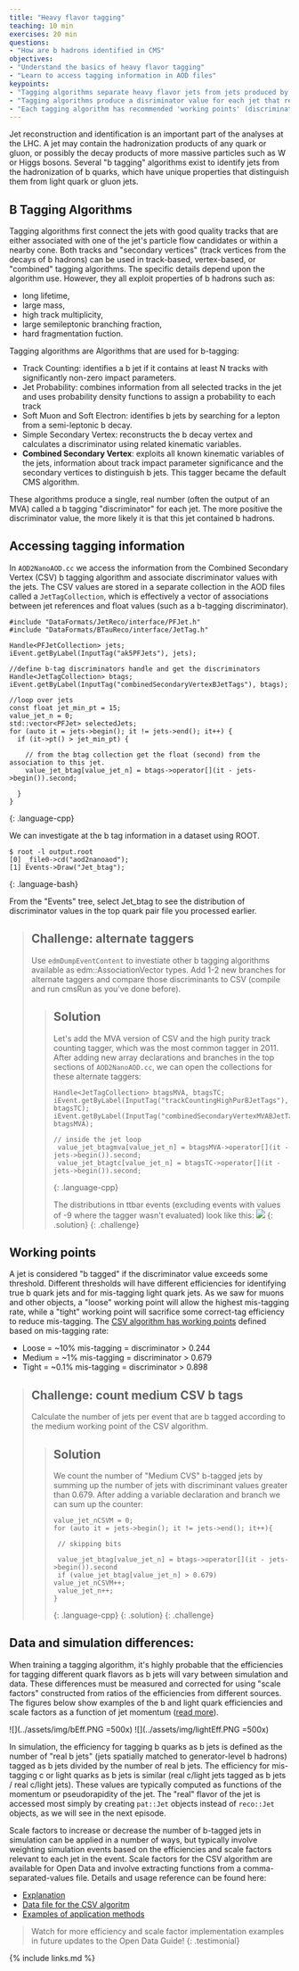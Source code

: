 ```yaml
---
title: "Heavy flavor tagging"
teaching: 10 min
exercises: 20 min
questions:
- "How are b hadrons identified in CMS"
objectives:
- "Understand the basics of heavy flavor tagging"
- "Learn to access tagging information in AOD files"
keypoints:
- "Tagging algorithms separate heavy flavor jets from jets produced by the hadronization of light quarks and gluons"
- "Tagging algorithms produce a disriminator value for each jet that represents the likelihood that the jet came from a b hadron"
- "Each tagging algorithm has recommended 'working points' (discriminator values) based on a misidentification probability for light-flavor jets"
---
```



Jet reconstruction and identification is an important part of the analyses at the LHC. A jet may contain
the hadronization products of any quark or gluon, or possibly the decay products of more massive particles such as W or Higgs bosons.
Several "b tagging" algorithms exist to identify jets from the hadronization of b quarks, which have unique
properties that distinguish them from light quark or gluon jets. 


## B Tagging Algorithms

Tagging algorithms first connect the jets with good quality tracks that are either associated with one of the jet's particle flow candidates or within a nearby cone.
Both tracks and "secondary vertices" (track vertices from the decays of b hadrons) can be used in track-based, vertex-based, or "combined" tagging algorithms.
The specific details depend upon the algorithm use. However, they all exploit properties of b hadrons such as:

 * long lifetime,
 * large mass,
 * high track multiplicity,
 * large semileptonic branching fraction,
 * hard fragmentation fuction. 

Tagging algorithms are Algorithms that are used for b-tagging:

 * Track Counting: identifies a b jet if it contains at least N tracks with significantly non-zero impact parameters.
 * Jet Probability: combines information from all selected tracks in the jet and uses probability density functions to assign a probability to each track
 * Soft Muon and Soft Electron: identifies b jets by searching for a lepton from a semi-leptonic b decay.
 * Simple Secondary Vertex: reconstructs the b decay vertex and calculates a discriminator using related kinematic variables.
 * **Combined Secondary Vertex**: exploits all known kinematic variables of the jets, information about track impact parameter significance and the secondary vertices
 to distinguish b jets. This tagger became the default CMS algorithm.

These algorithms produce a single, real number (often the output of an MVA) called a b tagging "discriminator" for each jet. The more positive the discriminator
value, the more likely it is that this jet contained b hadrons. 

## Accessing tagging information

In `AOD2NanoAOD.cc` we access the information from the Combined Secondary Vertex (CSV) b tagging algorithm and associate discriminator values with the jets.
The CSV values are stored in a separate collection in the AOD files called a `JetTagCollection`, which is effectively a vector of associations between jet references and
float values (such as a b-tagging discriminator). 

~~~
#include "DataFormats/JetReco/interface/PFJet.h"
#include "DataFormats/BTauReco/interface/JetTag.h"

Handle<PFJetCollection> jets;
iEvent.getByLabel(InputTag("ak5PFJets"), jets);

//define b-tag discriminators handle and get the discriminators
Handle<JetTagCollection> btags;
iEvent.getByLabel(InputTag("combinedSecondaryVertexBJetTags"), btags);

//loop over jets
const float jet_min_pt = 15;
value_jet_n = 0;
std::vector<PFJet> selectedJets;
for (auto it = jets->begin(); it != jets->end(); it++) {
  if (it->pt() > jet_min_pt) {

    // from the btag collection get the float (second) from the association to this jet.
    value_jet_btag[value_jet_n] = btags->operator[](it - jets->begin()).second;

  }
}
~~~
{: .language-cpp}

We can investigate at the b tag information in a dataset using ROOT. 

~~~
$ root -l output.root
[0] _file0->cd("aod2nanoaod");
[1] Events->Draw("Jet_btag");
~~~
{: .language-bash}

From the "Events" tree, select Jet_btag to see the distribution of discriminator values in the top quark pair file you processed earlier.

>## Challenge: alternate taggers
>
>Use `edmDumpEventContent` to investiate other b tagging algorithms available as edm::AssociationVector types.
>Add 1-2 new branches for alternate taggers and compare those discriminants to CSV (compile and run cmsRun as you've done before).
>
>>## Solution
>>Let's add the MVA version of CSV and the high purity track counting tagger, which was the most common tagger in 2011.
>>After adding new array declarations and branches in the top sections of `AOD2NanoAOD.cc`, we can open the collections
>>for these alternate taggers:
>>~~~
>>Handle<JetTagCollection> btagsMVA, btagsTC;
>>iEvent.getByLabel(InputTag("trackCountingHighPurBJetTags"), btagsTC);
>>iEvent.getByLabel(InputTag("combinedSecondaryVertexMVABJetTags"), btagsMVA);
>>
>>// inside the jet loop
>>  value_jet_btagmva[value_jet_n] = btagsMVA->operator[](it - jets->begin()).second;
>>  value_jet_btagtc[value_jet_n] = btagsTC->operator[](it - jets->begin()).second;
>>~~~
>>{: .language-cpp}
>>
>>The distributions in ttbar events (excluding events with values of -9 where the tagger wasn't evaluated) look like this:
>>![](../assets/img/TTbar_btaggers.png)
>{: .solution}
{: .challenge}


## Working points

A jet is considered "b tagged" if the discriminator value exceeds some threshold. Different thresholds will have different
efficiencies for identifying true b quark jets and for mis-tagging light quark jets. As we saw for muons and other objects,
a "loose" working point will allow the highest mis-tagging rate, while a "tight" working point will sacrifice some correct-tag
efficiency to reduce mis-tagging. The [CSV algorithm has working points](https://twiki.cern.ch/twiki/bin/view/CMSPublic/BtagRecommendation2011OpenData)
defined based on mis-tagging rate: 

 * Loose = ~10% mis-tagging = discriminator > 0.244
 * Medium = ~1% mis-tagging = discriminator > 0.679 
 * Tight = ~0.1% mis-tagging = discriminator > 0.898 

>## Challenge: count medium CSV b tags
>
>Calculate the number of jets per event that are b tagged according to the medium working point of the CSV algorithm.
>
>>## Solution
>>We count the number of "Medium CVS" b-tagged jets by summing up the number of jets with discriminant values greater than 0.679.
>>After adding a variable declaration and branch we can sum up the counter:
>>~~~
>>value_jet_nCSVM = 0;
>>for (auto it = jets->begin(); it != jets->end(); it++){
>>
>>  // skipping bits
>>
>>  value_jet_btag[value_jet_n] = btags->operator[](it - jets->begin()).second
>>  if (value_jet_btag[value_jet_n] > 0.679) value_jet_nCSVM++;
>>  value_jet_n++;
>>}
>>~~~
>>{: .language-cpp}
>{: .solution}
{: .challenge}

## Data and simulation differences:

When training a tagging algorithm, it's highly probable that the efficiencies for tagging different quark flavors as b jets will vary between simulation
and data. These differences must be measured and corrected for using "scale factors" constructed from ratios of the efficiencies from different sources. The figures below
show examples of the b and light quark efficiencies and scale factors as a function of jet momentum ([read more](https://twiki.cern.ch/twiki/bin/view/CMSPublic/PhysicsResultsBTV13001)).

![](../assets/img/bEff.PNG =500x) ![](../assets/img/lightEff.PNG =500x)


In simulation, the efficiency for tagging b quarks as b jets is defined as the number of "real b jets" (jets spatially matched to generator-level b hadrons)
tagged as b jets divided by the number of real b jets. The efficiency for mis-tagging c or light quarks as b jets is similar (real c/light jets tagged as b jets
/ real c/light jets). These values are typically computed as functions of the momentum or pseudorapidity of the jet. The "real" flavor of the jet is accessed most simply by creating `pat::Jet` objects instead of `reco::Jet` objects, as we will see in the next episode.

Scale factors to increase or decrease the number of b-tagged jets in simulation can be applied in a number of ways, but typically involve weighting simulation
events based on the efficiencies and scale factors relevant to each jet in the event. Scale factors for the CSV algorithm are available for Open Data and involve
extracting functions from a comma-separated-values file. Details and usage reference can be found here:

 * [Explanation](https://twiki.cern.ch/twiki/bin/view/CMSPublic/BtagRecommendation2011OpenData#Data_MC_Scale_Factors)
 * [Data file for the CSV algoritm](https://twiki.cern.ch/twiki/pub/CMSPublic/BtagRecommendation2011OpenData/CSV.csv)
 * [Examples of application methods](https://twiki.cern.ch/twiki/bin/view/CMSPublic/BtagRecommendation2011OpenData#Methods_to_Apply_b_Tagging_Effic)

>Watch for more efficiency and scale factor implementation examples in future updates to the Open Data Guide!
{: .testimonial}

{% include links.md %}


